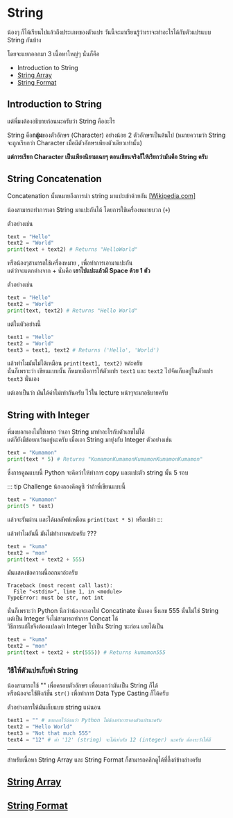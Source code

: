 # String
น้องๆ ก็ได้เรียนไปแล้วถึงประเภทของตัวแปร วันนี้จะมาเรียนรู้ว่าเราจะทำอะไรได้กับตัวแปรแบบ String กันบ้าง

โดยจะแยกออกมา 3 เนื้อหาใหญ่ๆ นั่นก็คือ
- Introduction to String
- [String Array](Python/String/Array/)
- [String Format](Python/String/Format/)

## Introduction to String 
แต่พี่มงต้องอธิบายก่อนนะครับว่า String คืออะไร

String คือ**กลุ่ม**ของตัวอักษร (Character) อย่างน้อย 2 ตัวอักษรเป็นต้นไป (หมายความว่า String จะถูกเรียกว่า Character เมื่ิอมีตัวอักษรเพียงตัวเดียวเท่านั้น)

**แต่การเรียก Character เป็นเพียงนิยามเฉยๆ ตอนเขียนจริงก็ให้เรียกว่ามันคือ String ครับ**

## String Concatenation
Concatenation นั้นหมายถึงการนำ string มาแปะเข้าด้วยกัน [[Wikipedia.com]](https://en.wikipedia.org/wiki/Concatenation)

น้องสามารถทำการเอา String มาแปะกันได้ โดยการใช้เครื่องหมายบวก (`+`)

ตัวอย่างเช่น
```python
text = "Hello"
text2 = "World"
print(text + text2) # Returns "HelloWorld"
```

หรือน้องๆสามารถใช้เครื่องหมาย , เพื่อทำการเอามาแปะกัน <br>
แต่ว่าจะแตกต่างจาก + นั่นคือ **เอาไปแปะแล้วมี Space ด้วย 1 ตัว**

ตัวอย่างเช่น
```python
text = "Hello"
text2 = "World"
print(text, text2) # Returns "Hello World"
```

แต่ในตัวอย่างนี้
```python
text1 = "Hello"
text2 = "World"
text3 = text1, text2 # Returns ('Hello', 'World')
```

แล้วทำไมมันไม่ได้เหมือน `print(text1, text2)` หล่ะครับ<br>
นั่นก็เพราะว่า เขียนแบบนั้น ก็หมายถึงการให้ตัวแปร `text1` และ `text2` ไปจัดเก็บอยู่ในตัวแปร `text3` นั่นเอง

แต่เอาเป็นว่า มันได้ค่าไม่เท่ากันครับ ไว้ใน lecture หน้าๆจะมาอธิบายครับ

## String with Integer
พี่มงบอกเองไม่ใช่เหรอ ว่าเอา String มาทำอะไรกับตัวเลขไม่ได้<br>
แต่ก็ยังมีข้อยกเว้นอยู่นะครับ เมื่อเอา String มายุ่งกับ Integer ตัวอย่างเช่น
```python
text = "Kumamon"
print(text * 5) # Returns "KumamonKumamonKumamonKumamonKumamon"
```

ซึ่งการคูณแบบนี้ Python จะคิดว่าให้ทำการ copy และแปะตัว string นั้น 5 รอบ

::: tip Challenge
น้องลองคิดดูซิ ว่าถ้าพี่เขียนแบบนี้
```python
text = "Kumamon"
print(5 * text)
```
แล้วจะรันผ่าน และได้ผลลัพท์เหมือน `print(text * 5)` หรือเปล่า
:::

แล้วทำไมอันนี้ มันไม่ทำงานหล่ะครับ ???
```python
text = "kuma"
text2 = "mon"
print(text + text2 + 555)
```

มันแสดงข้อความนี้ออกมาอ่ะครับ
```text
Traceback (most recent call last):
  File "<stdin>", line 1, in <module>
TypeError: must be str, not int
```

นั่นก็เพราะว่า Python นึกว่าน้องจะเอาไป Concatinate นั่นเอง ซึ่งเลข 555 นั้นไม่ใช่ String แต่เป็น Integer จึงไม่สามารถทำการ Concat ได้<br>
วิธีการแก้ไขจึงต้องแปลงค่า Integer ไปเป็น String ซะก่อน เลยได้เป็น

```python
text = "kuma"
text2 = "mon"
print(text + text2 + str(555)) # Returns kumamon555
```

### วิธีให้ตัวแปรเก็บค่า String
น้องสามารถใช้ "" เพื่อครอบตัวอักษร เพื่อบอกว่ามันเป็น String ก็ได้<br>
หรือน้องจะใช้ฟังก์ชั่น `str()` เพื่อทำการ Data Type Casting ก็ได้ครับ

ตัวอย่างการให้มันเก็บแบบ string แน่นอน
```python
text1 = "" # ขอบอกไว้ก่อนว่า Python ไม่ต้องทำการจองตัวแปรนะครับ
text2 = "Hello World"
text3 = "Not that much 555"
text4 = "12" # ค่า '12' (string) จะไม่เท่ากับ 12 (integer) นะครับ ต้องระวังให้ดี
```

---

สำหรับเนื้อหา String Array และ String Format ก็สามารถคลิกดูได้ที่ลี้งก์ข้างล่างครับ
## [String Array](Python/String/Array/)
## [String Format](Python/String/Format/)

